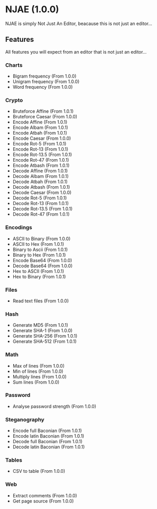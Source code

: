 # NJAE (1.0.0)

NJAE is simply Not Just An Editor, beacause this is not just an editor...

## Features

All features you will expect from an editor that is not just an editor...

### Charts

+ Bigram frequency (From 1.0.0)
+ Unigram frequency (From 1.0.0)
+ Word frequency (From 1.0.0)

### Crypto

+ Bruteforce Affine (From 1.0.1)
+ Bruteforce Caesar (From 1.0.0)
+ Encode Affine (From 1.0.1)
+ Encode Albam (From 1.0.1)
+ Encode Atbah (From 1.0.1)
+ Encode Caesar (From 1.0.0)
+ Encode Rot-5 (From 1.0.1)
+ Encode Rot-13 (From 1.0.1)
+ Encode Rot-13.5 (From 1.0.1)
+ Encode Rot-47 (From 1.0.1)
+ Encode Atbash (From 1.0.1)
+ Decode Affine (From 1.0.1)
+ Decode Albam (From 1.0.1)
+ Decode Atbah (From 1.0.1)
+ Decode Atbash (From 1.0.1)
+ Decode Caesar (From 1.0.0)
+ Decode Rot-5 (From 1.0.1)
+ Decode Rot-13 (From 1.0.1)
+ Decode Rot-13.5 (From 1.0.1)
+ Decode Rot-47 (From 1.0.1)

### Encodings

+ ASCII to Binary (From 1.0.0)
+ ASCII to Hex (From 1.0.1)
+ Binary to Ascii (From 1.0.1)
+ Binary to Hex (From 1.0.1)
+ Encode Base64 (From 1.0.0)
+ Decode Base64 (From 1.0.0)
+ Hex to ASCII (From 1.0.1)
+ Hex to Binary (From 1.0.1)

### Files

+ Read text files (From 1.0.0)

### Hash

+ Generate MD5 (From 1.0.1)
+ Generate SHA-1 (From 1.0.0)
+ Generate SHA-256 (From 1.0.1)
+ Generate SHA-512 (From 1.0.1)

### Math

+ Max of lines (From 1.0.0)
+ Min of lines (From 1.0.0)
+ Multiply lines (From 1.0.0)
+ Sum lines (From 1.0.0)

### Password

+ Analyse password strength (From 1.0.0)

### Steganography

+ Encode full Baconian (From 1.0.1)
+ Encode latin Baconian (From 1.0.1)
+ Decode full Baconian (From 1.0.1)
+ Decode latin Baconian (From 1.0.1)

### Tables

+ CSV to table (From 1.0.0)

### Web

+ Extract comments (From 1.0.0)
+ Get page source (From 1.0.0)

